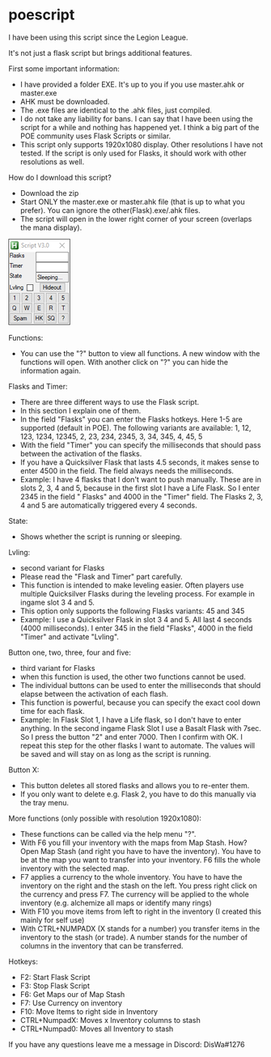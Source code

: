 # poescript

I have been using this script since the Legion League.

It's not just a flask script but brings additional features.

First some important information:

- I have provided a folder EXE. It's up to you if you use master.ahk or master.exe
- AHK must be downloaded.
- The .exe files are identical to the .ahk files, just compiled.
- I do not take any liability for bans. I can say that I have been using the script for a while and nothing has happened yet. I think a big part of the POE community uses Flask Scripts or similar.
- This script only supports 1920x1080 display. Other resolutions I have not tested. If the script is only used for Flasks, it should work with other resolutions as well.

How do I download this script?

- Download the zip
- Start ONLY the master.exe or master.ahk file (that is up to what you prefer). You can ignore the other(Flask).exe/.ahk files.
- The script will open in the lower right corner of your screen (overlaps the mana display).

![snapshot](https://github.com/cmonBruuh/poescript/blob/master/Snapshot.PNG?raw=true)

Functions:

- You can use the "?" button to view all functions. A new window with the functions will open. With another click on "?" you can hide the information again.

Flasks and Timer:
- There are three different ways to use the Flask script.
- In this section I explain one of them.
- In the field "Flasks" you can enter the Flasks hotkeys. Here 1-5 are supported (default in POE). The following variants are available:
1, 12, 123, 1234, 12345, 2, 23, 234, 2345, 3, 34, 345, 4, 45, 5
- With the field "Timer" you can specify the milliseconds that should pass between the activation of the flasks.
- If you have a Quicksilver Flask that lasts 4.5 seconds, it makes sense to enter 4500 in the field. The field always needs the milliseconds.
- Example: I have 4 flasks that I don't want to push manually. These are in slots 2, 3, 4 and 5, because in the first slot I have a Life Flask. So I enter 2345 in the field " Flasks" and 4000 in the "Timer" field. The Flasks 2, 3, 4 and 5 are automatically triggered every 4 seconds.

State:
- Shows whether the script is running or sleeping.

Lvling:
- second variant for Flasks
- Please read the "Flask and Timer" part carefully.
- This function is intended to make leveling easier. Often players use multiple Quicksilver Flasks during the leveling process. For example in ingame slot 3 4 and 5.
- This option only supports the following Flasks variants:
45 and 345
- Example: I use a Quicksilver Flask in slot 3 4 and 5. All last 4 seconds (4000 milliseconds). I enter 345 in the field "Flasks", 4000 in the field "Timer" and activate "Lvling".

Button one, two, three, four and five:
- third variant for Flasks
- when this function is used, the other two functions cannot be used.
- The individual buttons can be used to enter the milliseconds that should elapse between the activation of each flash.
- This function is powerful, because you can specify the exact cool down time for each flask.
- Example: In Flask Slot 1, I have a Life flask, so I don't have to enter anything. In the second ingame Flask Slot I use a Basalt Flask with 7sec. So I press the button "2" and enter 7000. Then I confirm with OK. I repeat this step for the other flasks I want to automate. The values will be saved and will stay on as long as the script is running.

Button X:
- This button deletes all stored flasks and allows you to re-enter them.
- If you only want to delete e.g. Flask 2, you have to do this manually via the tray menu.

More functions (only possible with resolution 1920x1080):
- These functions can be called via the help menu "?".
- With F6 you fill your inventory with the maps from Map Stash. How? Open Map Stash (and right you have to have the inventory). You have to be at the map you want to transfer into your inventory. F6 fills the whole inventory with the selected map.
- F7 applies a currency to the whole inventory. You have to have the inventory on the right and the stash on the left. You press right click on the currency and press F7. The currency will be applied to the whole inventory (e.g. alchemize all maps or identify many rings)
- With F10 you move items from left to right in the inventory (I created this mainly for self use)
- With CTRL+NUMPADX (X stands for a number) you transfer items in the inventory to the stash (or trade). A number stands for the number of columns in the inventory that can be transferred.

Hotkeys:
- F2: Start Flask Script
- F3: Stop Flask Script
- F6: Get Maps our of Map Stash
- F7: Use Currency on inventory
- F10: Move Items to right side in Inventory
- CTRL+NumpadX: Moves x Inventory columns to stash
- CTRL+Numpad0: Moves all Inventory to stash

If you have any questions leave me a message in Discord: DisWa#1276
